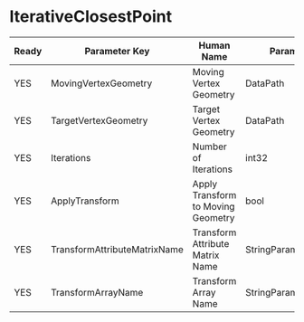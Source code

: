 # IterativeClosestPoint #

| Ready | Parameter Key | Human Name | Parameter Type | Parameter Class |
|-------|---------------|------------|-----------------|----------------|
| YES | MovingVertexGeometry | Moving Vertex Geometry | DataPath | DataGroupSelectionParameter |
| YES | TargetVertexGeometry | Target Vertex Geometry | DataPath | DataGroupSelectionParameter |
| YES | Iterations | Number of Iterations | int32 | Int32Parameter |
| YES | ApplyTransform | Apply Transform to Moving Geometry | bool | BoolParameter |
| YES | TransformAttributeMatrixName | Transform Attribute Matrix Name | StringParameter::ValueType | StringParameter |
| YES | TransformArrayName | Transform Array Name | StringParameter::ValueType | StringParameter |
